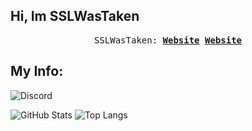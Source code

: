 ## Hi, Im SSLWasTaken

<p align="center">
  <samp>
    SSLWasTaken:
    <b><a href="">Website</a></b>
    <b><a href="https://ssllllll.github.io/coolsite/">Website</a></b>
</samp><br>
</p>

## My Info:

![Discord]( https://discord.c99.nl/widget/theme-3/864707443837894677.png)


![GitHub Stats](https://github-readme-stats.vercel.app/api?username=ssllllll&theme=radical) ![Top Langs](https://github-readme-stats.vercel.app/api/top-langs/?username=ssllllll&layout=compact&theme=radical)



[webdevplaylist]:https://xvideos.com/






